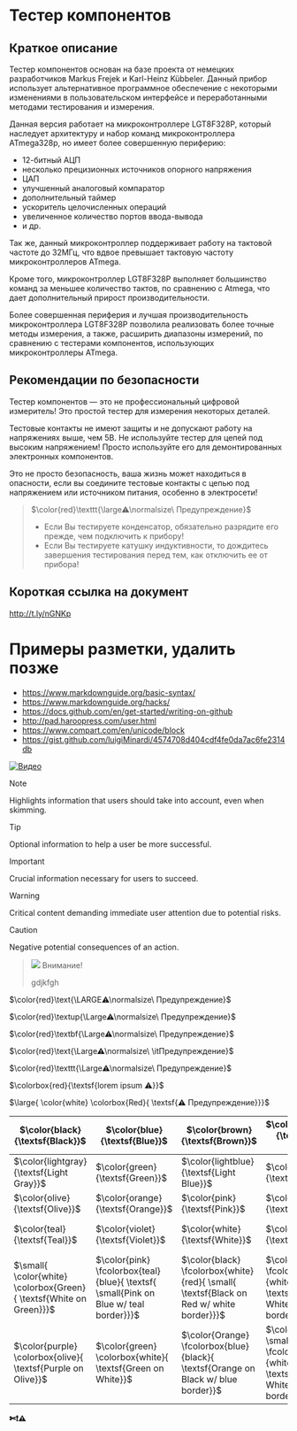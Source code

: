 # Тестер компонентов

## Краткое описание
Тестер компонентов основан на базе проекта от немецких разработчиков Markus Frejek и Karl-Heinz Kübbeler. Данный прибор использует альтернативное программное обеспечение с некоторыми изменениями в пользовательском интерфейсе и переработанными методами тестирования и измерения.

Данная версия работает на микроконтроллере LGT8F328P, который наследует архитектуру и набор команд микроконтроллера ATmega328p, но имеет более совершенную периферию:
* 12-битный АЦП
* несколько прецизионных источников опорного напряжения
* ЦАП
* улучшенный аналоговый компаратор
* дополнительный таймер
* ускоритель целочисленных операций
* увеличенное количество портов ввода-вывода
* и др.

Так же, данный микроконтроллер поддерживает работу на тактовой частоте до 32МГц, что вдвое превышает тактовую частоту микроконтроллеров ATmega.

Кроме того, микроконтроллер LGT8F328P выполняет большинство команд за меньшее количество тактов, по сравнению с Atmega, что дает дополнительный прирост производительности.

Более совершенная периферия и лучшая производительность микроконтроллера LGT8F328P позволила реализовать более точные методы измерения, а также, расширить диапазоны измерений, по сравнению с тестерами компонентов, использующих микроконтроллеры ATmega.

## Рекомендации по безопасности
Тестер компонентов — это не профессиональный цифровой измеритель! Это простой тестер для измерения некоторых деталей.

Тестовые контакты не имеют защиты и не допускают работу на напряжениях выше, чем 5В. Не используйте тестер для цепей под высоким напряжением! Просто используйте его для демонтированных электронных компонентов.

Это не просто безопасность, ваша жизнь может находиться в опасности, если вы соедините тестовые контакты с цепью под напряжением или источником питания, особенно в электросети!

> $\color{red}\texttt{\large⚠\normalsize\ Предупреждение}$
> * Если Вы тестируете конденсатор, обязательно разрядите его прежде, чем подключить к прибору!
> * Если Вы тестируете катушку индуктивности, то дождитесь завершения тестирования перед тем, как отключить ее от прибора!

## Короткая ссылка на документ
<http://t.ly/nGNKp>







# Примеры разметки, удалить позже

* <https://www.markdownguide.org/basic-syntax/>
* <https://www.markdownguide.org/hacks/>
* <https://docs.github.com/en/get-started/writing-on-github>
* <http://pad.haroopress.com/user.html>
* <https://www.compart.com/en/unicode/block>
* <https://gist.github.com/luigiMinardi/4574708d404cdf4fe0da7ac6fe2314db>

[![Видео](https://img.youtube.com/vi/StTqXEQ2l-Y/0.jpg)](https://www.youtube.com/watch?v=StTqXEQ2l-Y "Кликни для просмотра видео")

> [!NOTE]  
> Highlights information that users should take into account, even when skimming.

> [!TIP]
> Optional information to help a user be more successful.

> [!IMPORTANT]  
> Crucial information necessary for users to succeed.

> [!WARNING]  
> Critical content demanding immediate user attention due to potential risks.

> [!CAUTION]
> Negative potential consequences of an action.

> ![](https://placehold.co/130x30/red/white?text=Внимание!!!&font=open-sans) Внимание!
>
> gdjkfgh



$\color{red}\text{\LARGE⚠\normalsize\ Предупреждение}$

$\color{red}\textup{\Large⚠\normalsize\ Предупреждение}$

$\color{red}\textbf{\Large⚠\normalsize\ Предупреждение}$

$\color{red}\text{\Large⚠\normalsize\ \itПредупреждение}$

$\color{red}\texttt{\Large⚠\normalsize\ Предупреждение}$

$\colorbox{red}{\textsf{lorem ipsum ⚠}}$

$\large{ \color{white} \colorbox{Red}{ \textsf{⚠ Предупреждение}}}$


| $\color{black}{\textsf{Black}}$ |  $\color{blue}{\textsf{Blue}}$ | $\color{brown}{\textsf{Brown}}$ | $\color{darkgray}{\textsf{Dark Gray}}$  | $\color{gray}{\textsf{Gray}}$ | 
| ------------- | ------------- | ------------- | ------------- | ------------- | 
| $\color{lightgray}{\textsf{Light Gray}}$ |  $\color{green}{\textsf{Green}}$ | $\color{lightblue}{\textsf{Light Blue}}$ | $\color{lime}{\textsf{Lime}}$  | $\color{magenta}{\textsf{Magenta}}$ |
| $\color{olive}{\textsf{Olive}}$ |  $\color{orange}{\textsf{Orange}}$ | $\color{pink}{\textsf{Pink}}$ | $\color{purple}{\textsf{Purple}}$  | $\color{red}{\textsf{Red}}$ | 
| $\color{teal}{\textsf{Teal}}$ |  $\color{violet}{\textsf{Violet}}$ | $\color{white}{\textsf{White}}$ | $\color{yellow}{\textsf{Yellow}}$  | $\color{BurntOrange}{\textsf{Burnt Orange}}$ |
| $\small{ \color{white} \colorbox{Green}{ \textsf{White on Green}}}$   | $\color{pink} \fcolorbox{teal}{blue}{ \textsf{ \small{Pink on Blue w/ teal border}}}$  | $\color{black} \fcolorbox{white}{red}{ \small{ \textsf{Black on Red w/ white border}}}$   | $\color{black} \fcolorbox{red}{white}{ \small{ \textsf{Black on White w/ red border}}}$ | $\color{black} \colorbox{BurntOrange}{ \small{ \textsf{Black on Orange}}}$ |
| $\color{purple} \colorbox{olive}{ \textsf{Purple on Olive}}$ |  $\color{green} \colorbox{white}{ \textsf{Green on White}}$ | $\color{Orange} \fcolorbox{blue}{black}{ \textsf{Orange on Black w/ blue border}}$  | $\color{blue} \small{ \fcolorbox{lime}{white}{ \textsf{Blue on White w/ lime border}}}$ | $\color{lime} \colorbox{violet}{ \textsf{Lime on Violet}}$ |



**✄❗⚠**

